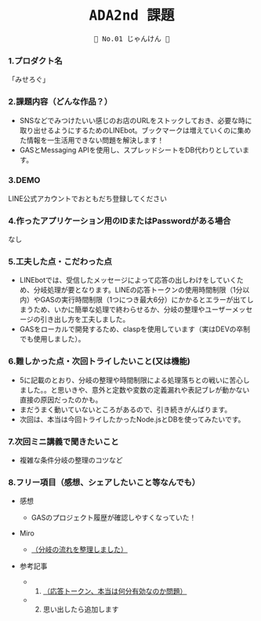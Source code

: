 <div align="center">
<samp>

# ADA2nd 課題

💜  No.01  じゃんけん 💜

</samp>
</div>



### 1.プロダクト名

「みせろぐ」

### 2.課題内容（どんな作品？）

- SNSなどでみつけたいい感じのお店のURLをストックしておき、必要な時に取り出せるようにするためのLINEbot。ブックマークは増えていくのに集めた情報を一生活用できない問題を解決します！
- GASとMessaging APIを使用し、スプレッドシートをDB代わりとしています。

### 3.DEMO

LINE公式アカウントでおともだち登録してください

### 4.作ったアプリケーション用のIDまたはPasswordがある場合

なし

### 5.工夫した点・こだわった点

- LINEbotでは、受信したメッセージによって応答の出しわけをしていくため、分岐処理が要となります。LINEの応答トークンの使用時間制限（1分以内）やGASの実行時間制限（1つにつき最大6分）にかかるとエラーが出てしまうため、いかに簡単な処理で終わらせるか、分岐の整理やユーザーメッセージの引き出し方を工夫しました。
- GASをローカルで開発するため、claspを使用しています（実はDEVの卒制でも使用しました）。

### 6.難しかった点・次回トライしたいこと(又は機能)

- 5に記載のとおり、分岐の整理や時間制限による処理落ちとの戦いに苦心しました。。と思いきや、意外と定数や変数の定義漏れや表記ブレが動かない直接の原因だったのかも。
- まだうまく動いていないところがあるので、引き続きがんばります。
- 次回は、本当は今回トライしたかったNode.jsとDBを使ってみたいです。

### 7.次回ミニ講義で聞きたいこと

- 複雑な条件分岐の整理のコツなど

### 8.フリー項目（感想、シェアしたいこと等なんでも）
- 感想
  - GASのプロジェクト履歴が確認しやすくなっていた！

- Miro
  - [（分岐の流れを整理しました）](https://miro.com/app/board/uXjVKshQe7I=/)

- 参考記事
  - 1. [（応答トークン、本当は何分有効なのか問題）](https://qiita.com/kyamamoto9120/items/f38966bbc86600665bb7)
  - 2. 思い出したら追加します
  